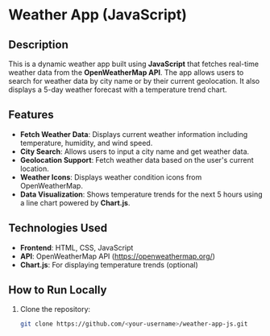 # Weather App (JavaScript)

## Description
This is a dynamic weather app built using **JavaScript** that fetches real-time weather data from the **OpenWeatherMap API**. The app allows users to search for weather data by city name or by their current geolocation. It also displays a 5-day weather forecast with a temperature trend chart.

## Features
- **Fetch Weather Data**: Displays current weather information including temperature, humidity, and wind speed.
- **City Search**: Allows users to input a city name and get weather data.
- **Geolocation Support**: Fetch weather data based on the user's current location.
- **Weather Icons**: Displays weather condition icons from OpenWeatherMap.
- **Data Visualization**: Shows temperature trends for the next 5 hours using a line chart powered by **Chart.js**.

## Technologies Used
- **Frontend**: HTML, CSS, JavaScript
- **API**: OpenWeatherMap API (https://openweathermap.org/)
- **Chart.js**: For displaying temperature trends (optional)

## How to Run Locally
1. Clone the repository:
   ```bash
   git clone https://github.com/<your-username>/weather-app-js.git
